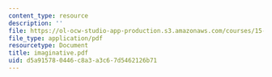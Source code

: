 ```yaml
---
content_type: resource
description: ''
file: https://ol-ocw-studio-app-production.s3.amazonaws.com/courses/15-667-negotiation-and-conflict-management-spring-2001/d5a915780446c8a3a3c67d5462126b71_imaginative.pdf
file_type: application/pdf
resourcetype: Document
title: imaginative.pdf
uid: d5a91578-0446-c8a3-a3c6-7d5462126b71
---
```

